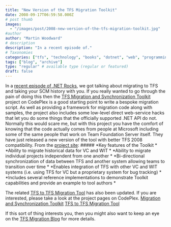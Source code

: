 ```yaml
---
title: "New Version of the TFS Migration Toolkit"
date: 2008-09-17T06:59:58.000Z
# post thumb
images:
  - "/images/post/2008-new-version-of-the-tfs-migration-toolkit.jpg"
#author
author: "Martin Woodward"
# description
description: "In a recent episode of."
# Taxonomies
categories: ["tfs", "technology", "books", "dotnet", "web", "programming", "podcast"]
tags: ["blog", "archive"]
type: "regular" # available type (regular or featured)
draft: false
---
```

[](http://www.codeplex.com/MigrationSyncToolkit) In a [recent episode of .NET Rocks](http://www.dotnetrocks.com/default.aspx?showNum=373), we got talking about migrating to TFS and taking your SCM history with you.  If you really wanted to go through the pain of doing this then the [TFS Migration and Synchronization Toolkit](http://www.codeplex.com/MigrationSyncToolkit) project on CodePlex is a good starting point to write a bespoke migration script.  As well as providing a framework for migration code along with samples, the project also includes some low-level direct web-service hacks that let you do some things that the officially supported .NET API do not.  Normally this would scare me, but with this project you have the comfort of knowing that the code actually comes from people at Microsoft including some of the same people that work on Team Foundation Server itself.  They have just released a new version of the tool with better TFS 2008 compatibility. From the [project site](http://www.codeplex.com/MigrationSyncToolkit):     ##### *Key features of the Toolkit *         *Ability to migrate historical data for VC and WIT *      *Ability to migrate individual projects independent from one another *      *Bi-directional synchronization of data between TFS and another system allowing teams to transition over time *                 *Enables integration of TFS with other VC and WIT systems (i.e. using TFS for VC but a proprietary system for bug tracking) *                  *Includes several reference implementations to demonstrate Toolkit capabilities and provide an example to tool authors *      

The related [TFS to TFS Migration Tool](http://www.codeplex.com/tfstotfsmigration) has also been updated.  If you are interested, please take a look at the project pages on CodePlex.     [Migration and Synchronization Toolkit](http://www.codeplex.com/MigrationSyncToolkit)    [TFS to TFS Migration Tool](http://www.codeplex.com/tfstotfsmigration)   

If this sort of thing interests you, then you might also want to keep an eye on the [TFS Migration Blog](http://blogs.msdn.com/tfs_migration/default.aspx) for more details.